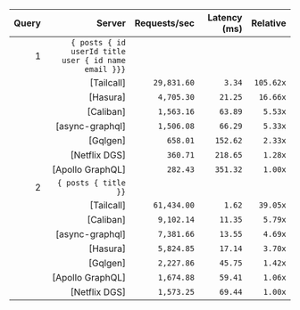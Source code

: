 <!-- PERFORMANCE_RESULTS_START -->

| Query | Server | Requests/sec | Latency (ms) | Relative |
|-------:|--------:|--------------:|--------------:|---------:|
| 1 | `{ posts { id userId title user { id name email }}}` |
|| [Tailcall] | `29,831.60` | `3.34` | `105.62x` |
|| [Hasura] | `4,705.30` | `21.25` | `16.66x` |
|| [Caliban] | `1,563.16` | `63.89` | `5.53x` |
|| [async-graphql] | `1,506.08` | `66.29` | `5.33x` |
|| [Gqlgen] | `658.01` | `152.62` | `2.33x` |
|| [Netflix DGS] | `360.71` | `218.65` | `1.28x` |
|| [Apollo GraphQL] | `282.43` | `351.32` | `1.00x` |
| 2 | `{ posts { title }}` |
|| [Tailcall] | `61,434.00` | `1.62` | `39.05x` |
|| [Caliban] | `9,102.14` | `11.35` | `5.79x` |
|| [async-graphql] | `7,381.66` | `13.55` | `4.69x` |
|| [Hasura] | `5,824.85` | `17.14` | `3.70x` |
|| [Gqlgen] | `2,227.86` | `45.75` | `1.42x` |
|| [Apollo GraphQL] | `1,674.88` | `59.41` | `1.06x` |
|| [Netflix DGS] | `1,573.25` | `69.44` | `1.00x` |

<!-- PERFORMANCE_RESULTS_END -->
